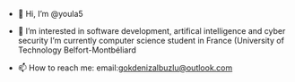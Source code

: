 - 👋 Hi, I’m @youla5

- 👀 I’m interested in software development, artifical intelligence and cyber security
  I’m currently computer science student in France (University of Technology Belfort-Montbéliard

- 📫 How to reach me:
    email:gokdenizalbuzlu@outlook.com

<!---
youla5/youla5 is a ✨ special ✨ repository because its `README.md` (this file) appears on your GitHub profile.
You can click the Preview link to take a look at your changes.
--->
